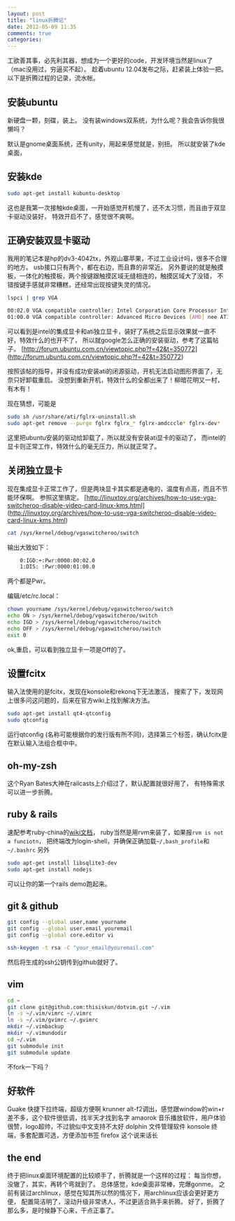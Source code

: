 ```yaml
---
layout: post
title: "linux折腾记"
date: 2012-05-09 11:35
comments: true
categories: 
---
```


工欲善其事，必先利其器，想成为一个更好的code，开发环境当然是linux了
（mac没用过，穷逼买不起）。
趁着ubuntu 12.04发布之际，赶紧装上体验一把。
以下是折腾过程的记录，流水帐。

## 安装ubuntu

新硬盘一颗，刻碟，装上。
没有装windows双系统，为什么呢？我会告诉你我很懒吗？

默认是gnome桌面系统，还有unity，用起来感觉就是，别扭。
所以就安装了kde桌面，

## 安装kde

``` bash
sudo apt-get install kubuntu-desktop
```

这也是我第一次接触kde桌面，一开始感觉开机慢了，还不太习惯，而且由于双显卡驱动没装好，
特效开启不了，感觉很不爽啊。

## 正确安装双显卡驱动

我用的笔记本是hp的dv3-4042tx，外观山寨苹果，不过工业设计吗，很多不合理的地方。
usb接口只有两个，都在右边，而且靠的非常近。
另外要说的就是触摸板，一体化的触摸板，两个按键跟触摸区域无缝相连的，触摸区域大了没错，
不错按键手感就非常糟糕，还经常出现按键失灵的情况。

``` bash
lspci | grep VGA
```

``` bash
00:02.0 VGA compatible controller: Intel Corporation Core Processor Integrated Graphics Controller (rev 02)
01:00.0 VGA compatible controller: Advanced Micro Devices [AMD] nee ATI Manhattan [Mobility Radeon HD 5400 Series] (rev ff)
```

可以看到是intel的集成显卡和ati独立显卡，装好了系统之后显示效果就一直不好，特效什么的也开不了，
所以就google怎么正确的安装驱动，参考了这篇帖子。
[http://forum.ubuntu.com.cn/viewtopic.php?f=42&t=350772] (http://forum.ubuntu.com.cn/viewtopic.php?f=42&t=350772)

按照该帖的指导，并没有成功安装ati的闭源驱动，开机无法启动图形界面了，无奈只好卸载重启。
没想到重新开机，特效什么的全都出来了！柳暗花明又一村，有木有！

现在猜想，可能是

``` bash
sudo sh /usr/share/ati/fglrx-uninstall.sh
sudo apt-get remove --purge fglrx fglrx_* fglrx-amdcccle* fglrx-dev*
```

这里把ubuntu安装的驱动给卸载了，所以就没有安装ati显卡的驱动了，
而intel的显卡则正常工作，特效什么的毫无压力，所以就正常了。

## 关闭独立显卡

现在集成显卡正常工作了，但是两块显卡其实都是通电的，温度有点高，而且不节能环保啊。
参照这里搞定。
[http://linuxtoy.org/archives/how-to-use-vga-switcheroo-disable-video-card-linux-kms.html]
(http://linuxtoy.org/archives/how-to-use-vga-switcheroo-disable-video-card-linux-kms.html)

``` bash
cat /sys/kernel/debug/vgaswitcheroo/switch
```
输出大致如下：

``` bash
    0:IGD:+:Pwr:0000:00:02.0
    1:DIS: :Pwr:0000:01:00.0
```

两个都是Pwr。

编辑/etc/rc.local：

``` bash
chown yourname /sys/kernel/debug/vgaswitcheroo/switch
echo ON > /sys/kernel/debug/vgaswitcheroo/switch
echo IGD > /sys/kernel/debug/vgaswitcheroo/switch
echo OFF > /sys/kernel/debug/vgaswitcheroo/switch
exit 0
```

ok,重启，可以看到独立显卡一项是Off的了。

## 设置fcitx

输入法使用的是fcitx，发现在konsole和rekonq下无法激活，
搜索了下，发现网上很多问这问题的，后来在官方wiki上找到解决方法。

``` bash
sudo apt-get install qt4-qtconfig
sudo qtconfig
```

运行qtconfig (名称可能根据你的发行版有所不同)，选择第三个标签，确认fcitx是在默认输入法组合框中中。

## oh-my-zsh

这个Ryan Bates大神在railcasts上介绍过了，默认配置就很好用了，
有特殊需求可以进一步折腾。

## ruby & rails

速配参考ruby-china的[wiki文档](http://ruby-china.org/wiki/install_ruby_guide)，
ruby当然是用rvm来装了，如果报`rvm is not a funciotn`，
把终端改为login-shell，并确保正确加载`~/,bash_profile`和`~/.bashrc`
另外

``` bash
sudo apt-get install libsqlite3-dev
sudo apt-get install nodejs
```

可以让你的第一个rails demo跑起来。

## git & github

``` bash
git config --global user,name yourname
git config --global user.email youremail
git config --global core.editor vi
```

``` bash
ssh-keygen -t rsa -C "your_email@youremail.com"
```

然后将生成的ssh公钥传到github就好了。

## vim

``` bash
cd ~
git clone git@github.com:thisiskun/dotvim.git ~/.vim
ln -s ~/.vim/vimrc ~/.vimrc
ln -s ~/.vim/gvimrc ~/.gvimrc
mkdir ~/.vimbackup
mkdir ~/.vimundodir
cd ~/.vim
git submodule init
git submodule update
```
不fork一下吗？

## 好软件

Guake 快捷下拉终端，超级方便啊
krunner alt-f2调出，感觉跟window的win+r差不多，这个软件很低调，找半天才找到名字
amaorok 音乐播放软件，用户体验很赞，logo超帅，不过貌似中文支持不太好
dolphin 文件管理软件
konsole 终端，多套配置可选，方便添加书签
firefox 这个说来话长

## the end

终于把linux桌面环境配置的比较顺手了，折腾就是一个这样的过程：
每当你想，没辙了，其实，再转个弯就到了。
总体感觉，kde桌面非常棒，完爆gonme。
之前有装过archlinux，感觉在知其所以然的情况下，用archlinux应该会更好更方便，
配置简洁明了，滚动升级非常诱人，不过更适合熟手来折腾。
好了，折腾了那么多，是时候静下心来，干点正事了。

